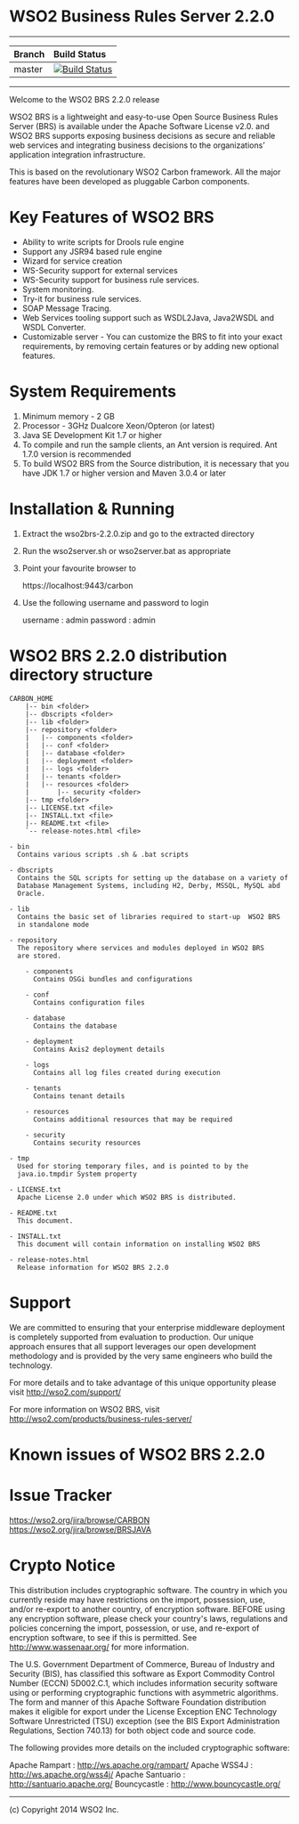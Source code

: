 WSO2  Business Rules Server 2.2.0
=================================
---

|  Branch | Build Status |
| :------------ |:-------------
| master      | [![Build Status](https://wso2.org/jenkins/job/product-brs/badge/icon)](https://wso2.org/jenkins/job/product-brs) |


---

Welcome to the WSO2 BRS 2.2.0 release

WSO2 BRS is a lightweight and easy-to-use Open Source  Business Rules Server
(BRS) is available under the Apache Software License v2.0. and WSO2 BRS supports
exposing business decisions as secure and reliable web services and integrating 
business decisions to the organizations’ application integration infrastructure.

This is based on the revolutionary WSO2 Carbon framework. All the major features
have been developed as pluggable Carbon components.

Key Features of WSO2 BRS
==================================
* Ability to write scripts for Drools rule engine
* Support any JSR94 based rule engine
* Wizard for service creation
* WS-Security support for external services
* WS-Security support for business rule services.
* System monitoring.
* Try-it for business rule services.
* SOAP Message Tracing.
* Web Services tooling support such as WSDL2Java, Java2WSDL and WSDL Converter.
* Customizable server - You can customize the BRS to fit into your
  exact requirements, by removing certain features or by adding new
  optional features.

System Requirements
==================================

1. Minimum memory - 2 GB
2. Processor      - 3GHz Dual­core Xeon/Opteron (or latest)
3. Java SE Development Kit 1.7 or higher
4. To compile and run the sample clients, an Ant version is required. Ant 1.7.0
   version is recommended
5. To build WSO2 BRS from the Source distribution, it is necessary that you have
   JDK 1.7 or higher version and Maven 3.0.4 or later

Installation & Running
==================================

1. Extract the wso2brs-2.2.0.zip and go to the extracted directory
2. Run the wso2server.sh or wso2server.bat as appropriate
3. Point your favourite browser to

    https://localhost:9443/carbon

4. Use the following username and password to login

    username : admin
    password : admin


WSO2 BRS 2.2.0 distribution directory structure
=============================================

	CARBON_HOME
		|-- bin <folder>
		|-- dbscripts <folder>
		|-- lib <folder>
		|-- repository <folder>
		|   |-- components <folder>
		|   |-- conf <folder>
		|   |-- database <folder>
		|   |-- deployment <folder>
		|   |-- logs <folder>
		|   |-- tenants <folder>
		|   |-- resources <folder>
		|       |-- security <folder>
		|-- tmp <folder>
		|-- LICENSE.txt <file>
		|-- INSTALL.txt <file>
		|-- README.txt <file>
		`-- release-notes.html <file>

    - bin
	  Contains various scripts .sh & .bat scripts

    - dbscripts
      Contains the SQL scripts for setting up the database on a variety of
      Database Management Systems, including H2, Derby, MSSQL, MySQL abd
      Oracle.

    - lib
      Contains the basic set of libraries required to start-up  WSO2 BRS
      in standalone mode

    - repository
      The repository where services and modules deployed in WSO2 BRS
      are stored.

        - components
          Contains OSGi bundles and configurations
      
        - conf
          Contains configuration files
         
        - database
          Contains the database

        - deployment
          Contains Axis2 deployment details
          
        - logs
          Contains all log files created during execution

        - tenants
          Contains tenant details

        - resources
          Contains additional resources that may be required

        - security
          Contains security resources

    - tmp
      Used for storing temporary files, and is pointed to by the
      java.io.tmpdir System property

    - LICENSE.txt
      Apache License 2.0 under which WSO2 BRS is distributed.

    - README.txt
      This document.

    - INSTALL.txt
      This document will contain information on installing WSO2 BRS

    - release-notes.html
      Release information for WSO2 BRS 2.2.0

Support
==================================

We are committed to ensuring that your enterprise middleware deployment is 
completely supported from evaluation to production. Our unique approach 
ensures that all support leverages our open development methodology and 
is provided by the very same engineers who build the technology.

For more details and to take advantage of this unique opportunity 
please visit http://wso2.com/support/


For more information on WSO2 BRS, visit http://wso2.com/products/business-rules-server/

Known issues of WSO2 BRS 2.2.0
=================================

Issue Tracker
==================================

  https://wso2.org/jira/browse/CARBON
  https://wso2.org/jira/browse/BRSJAVA

Crypto Notice
==================================

   This distribution includes cryptographic software.  The country in
   which you currently reside may have restrictions on the import,
   possession, use, and/or re-export to another country, of
   encryption software.  BEFORE using any encryption software, please
   check your country's laws, regulations and policies concerning the
   import, possession, or use, and re-export of encryption software, to
   see if this is permitted.  See <http://www.wassenaar.org/> for more
   information.

   The U.S. Government Department of Commerce, Bureau of Industry and
   Security (BIS), has classified this software as Export Commodity
   Control Number (ECCN) 5D002.C.1, which includes information security
   software using or performing cryptographic functions with asymmetric
   algorithms.  The form and manner of this Apache Software Foundation
   distribution makes it eligible for export under the License Exception
   ENC Technology Software Unrestricted (TSU) exception (see the BIS
   Export Administration Regulations, Section 740.13) for both object
   code and source code.

   The following provides more details on the included cryptographic
   software:

   Apache Rampart   : http://ws.apache.org/rampart/
   Apache WSS4J     : http://ws.apache.org/wss4j/
   Apache Santuario : http://santuario.apache.org/
   Bouncycastle     : http://www.bouncycastle.org/

--------------------------------------------------------------------------------
(c) Copyright 2014 WSO2 Inc.


